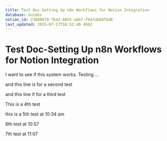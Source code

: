```yaml
---
title: Test Doc-Setting Up n8n Workflows for Notion Integration
database: Guides
notion_id: 23880979-7b42-8055-abb7-f04fdb8df8d0
last_updated: 2025-07-27T16:52:49.486Z
---
```


# Test Doc-Setting Up n8n Workflows for Notion Integration


I want to see if this system works. Testing …


and this line is for a second test


and this line if for a third test


This is a 4th test


this is a 5th test at 10:34 am


6th test at 10:57


7th test at 11:07

